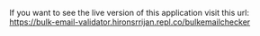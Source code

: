 If you want to see the live version of this application visit this url: https://bulk-email-validator.hironsrrijan.repl.co/bulkemailchecker